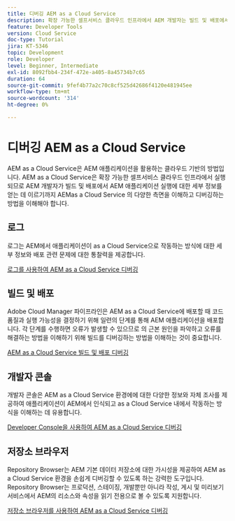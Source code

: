 ```yaml
---
title: 디버깅 AEM as a Cloud Service
description: 확장 가능한 셀프서비스 클라우드 인프라에서 AEM 개발자는 빌드 및 배포에서 AEM 애플리케이션 실행에 대한 세부 정보 가져오기에 이르기까지 AEMas a Cloud Service 의 다양한 측면을 이해하고 디버깅하는 방법을 이해해야 합니다.
feature: Developer Tools
version: Cloud Service
doc-type: Tutorial
jira: KT-5346
topic: Development
role: Developer
level: Beginner, Intermediate
exl-id: 8092fbb4-234f-472e-a405-8a45734b7c65
duration: 64
source-git-commit: 9fef4b77a2c70c8cf525d42686f4120e481945ee
workflow-type: tm+mt
source-wordcount: '314'
ht-degree: 0%

---
```


# 디버깅 AEM as a Cloud Service

AEM as a Cloud Service은 AEM 애플리케이션을 활용하는 클라우드 기반의 방법입니다. AEM as a Cloud Service은 확장 가능한 셀프서비스 클라우드 인프라에서 실행되므로 AEM 개발자가 빌드 및 배포에서 AEM 애플리케이션 실행에 대한 세부 정보를 얻는 데 이르기까지 AEMas a Cloud Service 의 다양한 측면을 이해하고 디버깅하는 방법을 이해해야 합니다.

## 로그

로그는 AEM에서 애플리케이션이 as a Cloud Service으로 작동하는 방식에 대한 세부 정보와 배포 관련 문제에 대한 통찰력을 제공합니다.

[로그를 사용하여 AEM as a Cloud Service 디버깅](./logs.md)

## 빌드 및 배포

Adobe Cloud Manager 파이프라인은 AEM as a Cloud Service에 배포할 때 코드 품질과 실행 가능성을 결정하기 위해 일련의 단계를 통해 AEM 애플리케이션을 배포합니다. 각 단계를 수행하면 오류가 발생할 수 있으므로 의 근본 원인을 파악하고 오류를 해결하는 방법을 이해하기 위해 빌드를 디버깅하는 방법을 이해하는 것이 중요합니다.

[AEM as a Cloud Service 빌드 및 배포 디버깅](./build-and-deployment.md)

## 개발자 콘솔

개발자 콘솔은 AEM as a Cloud Service 환경에에 대한 다양한 정보와 자체 조사를 제공하여 애플리케이션이 AEM에서 인식되고 as a Cloud Service 내에서 작동하는 방식을 이해하는 데 유용합니다.

[Developer Console을 사용하여 AEM as a Cloud Service 디버깅](./developer-console.md)

## 저장소 브라우저

Repository Browser는 AEM 기본 데이터 저장소에 대한 가시성을 제공하여 AEM as a Cloud Service 환경을 손쉽게 디버깅할 수 있도록 하는 강력한 도구입니다. Repository Browser는 프로덕션, 스테이징, 개발뿐만 아니라 작성, 게시 및 미리보기 서비스에서 AEM의 리소스와 속성을 읽기 전용으로 볼 수 있도록 지원합니다.

[저장소 브라우저를 사용하여 AEM as a Cloud Service 디버깅](./repository-browser.md)
